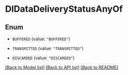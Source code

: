 # DlDataDeliveryStatusAnyOf

## Enum


* `BUFFERED` (value: `"BUFFERED"`)

* `TRANSMITTED` (value: `"TRANSMITTED"`)

* `DISCARDED` (value: `"DISCARDED"`)


[[Back to Model list]](../README.md#documentation-for-models) [[Back to API list]](../README.md#documentation-for-api-endpoints) [[Back to README]](../README.md)


